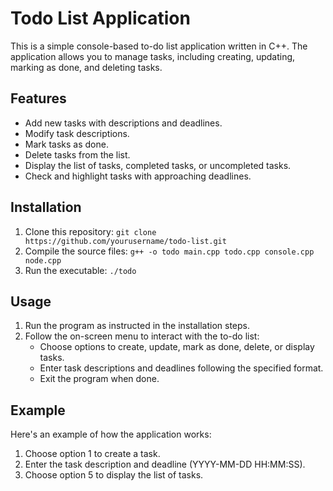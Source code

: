 # Todo List Application

This is a simple console-based to-do list application written in C++. The application allows you to manage tasks, including creating, updating, marking as done, and deleting tasks.

## Features

- Add new tasks with descriptions and deadlines.
- Modify task descriptions.
- Mark tasks as done.
- Delete tasks from the list.
- Display the list of tasks, completed tasks, or uncompleted tasks.
- Check and highlight tasks with approaching deadlines.

## Installation

1. Clone this repository: `git clone https://github.com/yourusername/todo-list.git`
2. Compile the source files: `g++ -o todo main.cpp todo.cpp console.cpp node.cpp`
3. Run the executable: `./todo`

## Usage

1. Run the program as instructed in the installation steps.
2. Follow the on-screen menu to interact with the to-do list:
   - Choose options to create, update, mark as done, delete, or display tasks.
   - Enter task descriptions and deadlines following the specified format.
   - Exit the program when done.

## Example

Here's an example of how the application works:

1. Choose option 1 to create a task.
2. Enter the task description and deadline (YYYY-MM-DD HH:MM:SS).
3. Choose option 5 to display the list of tasks.
